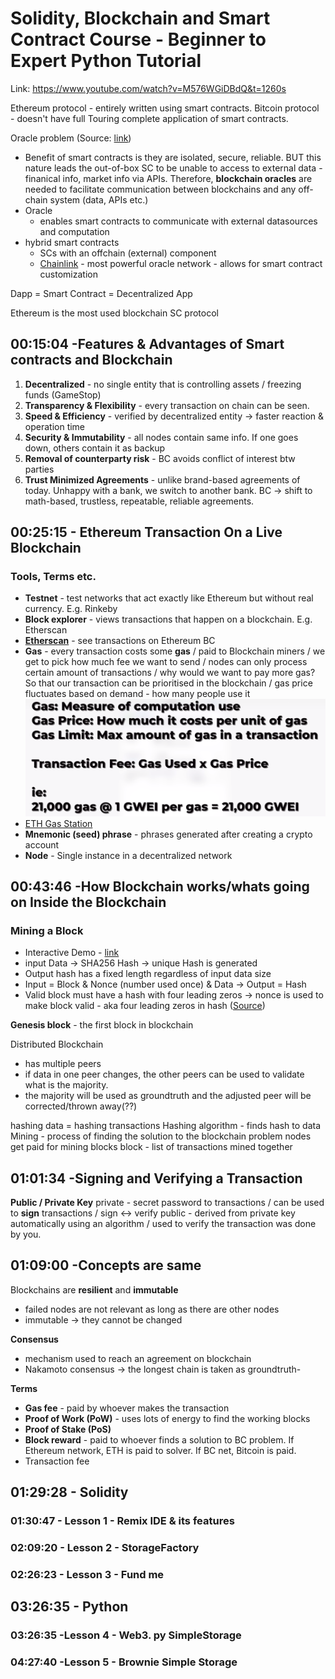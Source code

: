 # Solidity, Blockchain and Smart Contract Course - Beginner to Expert Python Tutorial
Link: https://www.youtube.com/watch?v=M576WGiDBdQ&t=1260s

Ethereum protocol - entirely written using smart contracts.
Bitcoin protocol - doesn't have full Touring complete application of smart contracts.

Oracle problem (Source: [link](https://blog.chain.link/what-is-the-blockchain-oracle-problem/))
- Benefit of smart contracts is they are isolated, secure, reliable. BUT this nature leads the out-of-box SC to be unable to access to external data - finanical info, market info via APIs. Therefore, **blockchain oracles** are needed to facilitate communication between blockchains and any off-chain system (data, APIs etc.)
- Oracle
  - enables smart contracts to communicate with external datasources and computation
- hybrid smart contracts
  - SCs with an offchain (external) component
  - [Chainlink](https://chain.link) - most powerful oracle network - allows for smart contract customization

Dapp = Smart Contract = Decentralized App

Ethereum is the most used blockchain SC protocol

## 00:15:04 -Features & Advantages of Smart contracts and Blockchain
1. **Decentralized** - no single entity that is controlling assets / freezing funds (GameStop)
2. **Transparency & Flexibility** - every transaction on chain can be seen. 
3. **Speed & Efficiency** - verified by decentralized entity -> faster reaction & operation time
4. **Security & Immutability** - all nodes contain same info. If one goes down, others contain it as backup
5. **Removal of counterparty risk** - BC avoids conflict of interest btw parties
6. **Trust Minimized Agreements** - unlike brand-based agreements of today. Unhappy with a bank, we switch to another bank. BC -> shift to math-based, trustless, repeatable, reliable agreements.

## 00:25:15 - Ethereum Transaction On a Live  Blockchain
### Tools, Terms etc.
- **Testnet** - test networks that act exactly like Ethereum but without real currency. E.g. Rinkeby
- **Block explorer** - views transactions that happen on a blockchain. E.g. Etherscan
- **[Etherscan](https://etherscan.io)** - see transactions on Ethereum BC
- **Gas** - every transaction costs some **gas** / paid to Blockchain miners / we get to pick how much fee we want to send / nodes can only process certain amount of transactions / why would we want to pay more gas? So that our transaction can be prioritised in the blockchain / gas price fluctuates based on demand - how many people use it
![](screeenshots/gas.png)
- [ETH Gas Station](https://ethgasstation.info)
- **Mnemonic (seed) phrase** - phrases generated after creating a crypto account
- **Node** - Single instance in a decentralized network

## 00:43:46 -How Blockchain works/whats going on Inside the Blockchain
### Mining a Block
- Interactive Demo - [link](https://andersbrownworth.com/blockchain/)
- input Data -> SHA256 Hash -> unique Hash is generated
- Output hash has a fixed length regardless of input data size
- Input = Block & Nonce (number used once) & Data -> Output = Hash
- Valid block must have a hash with four leading zeros -> nonce is used to make block valid - aka four leading zeros in hash ([Source](https://www.javatpoint.com/blockchain-block-hashing#:~:text=The%20four%20leading%20zero%27s%20describes,it%20is%20a%20valid%20block.))

**Genesis block** - the first block in blockchain
 
Distributed Blockchain 
- has multiple peers 
- if data in one peer changes, the other peers can be used to validate what is the majority.
- the majority will be used as groundtruth and the adjusted peer will be corrected/thrown away(??)

hashing data = hashing transactions
Hashing algorithm - finds hash to data
Mining - process of finding the solution to the blockchain problem
nodes get paid for mining blocks 
block - list of transactions mined together

## 01:01:34 -Signing and Verifying a Transaction
**Public / Private Key**
private - secret password to transactions / can be used to **sign** transactions / sign <-> verify 
public - derived from private key automatically using an algorithm / used to verify the transaction was done by you. 

## 01:09:00 -Concepts are same
Blockchains are **resilient** and **immutable**
- failed nodes are not relevant as long as there are other nodes
- immutable -> they cannot be changed

**Consensus** 
- mechanism used to reach an agreement on blockchain
- Nakamoto consensus -> the longest chain is taken as groundtruth- 

**Terms**
- **Gas fee** - paid by whoever makes the transaction
- **Proof of Work (PoW)** - uses lots of energy to find the working blocks
- **Proof of Stake (PoS)**
- **Block reward** - paid to whoever finds a solution to BC problem. If Ethereum network, ETH is paid to solver. If BC net, Bitcoin is paid. 
- Transaction fee


## 01:29:28 - Solidity
### 01:30:47 -   Lesson 1 - Remix IDE & its features
### 02:09:20 -  Lesson 2 - StorageFactory
### 02:26:23 -  Lesson 3 - Fund me

## 03:26:35 - Python
### 03:26:35 -Lesson 4 - Web3. py SimpleStorage
### 04:27:40 -Lesson 5 - Brownie Simple Storage  






